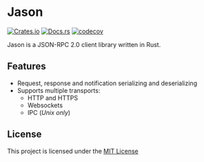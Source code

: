 # Jason

[![Crates.io](https://img.shields.io/crates/v/jason)](https://crates.io/crates/jason)
[![Docs.rs](https://docs.rs/jason/badge.svg)](https://docs.rs/jason)
[![codecov](https://codecov.io/gh/FelipeRosa/jason-rs/branch/main/graph/badge.svg?token=9PKXXH9P78)](https://codecov.io/gh/FelipeRosa/jason-rs)

Jason is a JSON-RPC 2.0 client library written in Rust.

## Features

- Request, response and notification serializing and deserializing
- Supports multiple transports:
  - HTTP and HTTPS
  - Websockets
  - IPC (_Unix only_)

## License

This project is licensed under the [MIT License]

[MIT License]: https://github.com/FelipeRosa/jason-rs/blob/main/LICENSE
